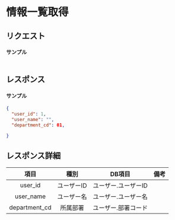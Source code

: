 # 情報一覧取得

## リクエスト
#### サンプル
```sh

```

## レスポンス
#### サンプル
```json
{
  "user_id": 1,
  "user_name": "",
  "department_cd": 01,

}
```


## レスポンス詳細
|項目|種別|DB項目|備考|
|:--:|:--:|:--:|:--:|
|user_id|ユーザーID|ユーザー.ユーザーID||
|user_name|ユーザー名|ユーザー.ユーザー名||
|department_cd|所属部署|ユーザー.部署コード||